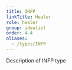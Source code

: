 ```yaml
---
title: INFP
linkTitle: Healer
role: healer
group: idealist
order: 4.4
aliases:
  - /types/INFP
---
```

Description of INFP type